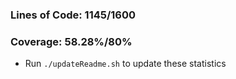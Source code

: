 ### Lines of Code: 1145/1600

### Coverage: 58.28%/80%

- Run `./updateReadme.sh` to update these statistics
